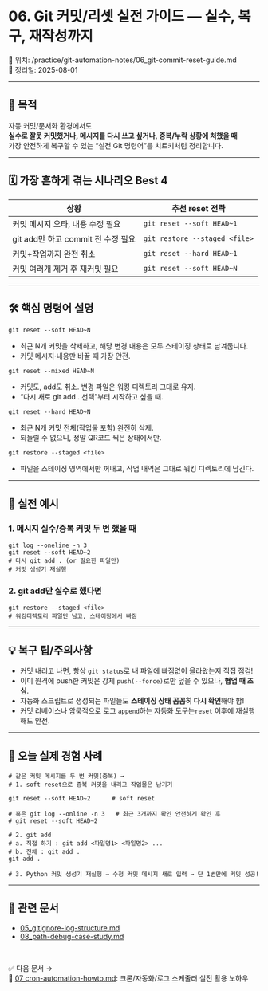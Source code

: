 # 06. Git 커밋/리셋 실전 가이드 — 실수, 복구, 재작성까지

📁 위치: /practice/git-automation-notes/06_git-commit-reset-guide.md  
📅 정리일: 2025-08-01

---

## 🚦 목적

자동 커밋/문서화 환경에서도  
**실수로 잘못 커밋했거나, 메시지를 다시 쓰고 싶거나, 중복/누락 상황에 처했을 때**  
가장 안전하게 복구할 수 있는 “실전 Git 명령어”를 치트키처럼 정리합니다.

---

## 🗓️ 가장 흔하게 겪는 시나리오 Best 4

| 상황                               | 추천 reset 전략              |
|-------------------------------------|------------------------------|
| 커밋 메시지 오타, 내용 수정 필요    | `git reset --soft HEAD~1`    |
| git add만 하고 commit 전 수정 필요  | `git restore --staged <file>`|
| 커밋+작업까지 완전 취소            | `git reset --hard HEAD~1`    |
| 커밋 여러개 제거 후 재커밋 필요     | `git reset --soft HEAD~N`    |

---

## 🛠 핵심 명령어 설명

```
git reset --soft HEAD~N
```
- 최근 N개 커밋을 삭제하고, 해당 변경 내용은 모두 스테이징 상태로 남겨둡니다.
- 커밋 메시지·내용만 바꿀 때 가장 안전.

```
git reset --mixed HEAD~N
```
- 커밋도, add도 취소. 변경 파일은 워킹 디렉토리 그대로 유지.
- “다시 새로 git add . 선택”부터 시작하고 싶을 때.

```
git reset --hard HEAD~N
```
- 최근 N개 커밋 전체(작업물 포함) 완전히 삭제.
- 되돌릴 수 없으니, 정말 QR코드 찍은 상태에서만.

```
git restore --staged <file>
```
- 파일을 스테이징 영역에서만 꺼내고, 작업 내역은 그대로 워킹 디렉토리에 남긴다.

---

## 🧪 실전 예시

### 1. 메시지 실수/중복 커밋 두 번 했을 때

```
git log --oneline -n 3
git reset --soft HEAD~2
# 다시 git add . (or 필요한 파일만)
# 커밋 생성기 재실행
```

### 2. git add만 실수로 했다면

```
git restore --staged <file>
# 워킹디렉토리 파일만 남고, 스테이징에서 빠짐
```

---

## 💡 복구 팁/주의사항

- 커밋 내리고 나면, 항상 `git status`로 내 파일에 빠짐없이 올라왔는지 직접 점검!
- 이미 원격에 push한 커밋은 강제 `push(--force)`로만 덮을 수 있으나, **협업 때 조심**.
- 자동화 스크립트로 생성되는 파일들도 **스테이징 상태 꼼꼼히 다시 확인**해야 함!
- 커밋 리베이스나 암묵적으로 로그 `append`하는 자동화 도구는`reset` 이후에 재실행해도 안전.

---

## 📝 오늘 실제 경험 사례

```
# 같은 커밋 메시지를 두 번 커밋(중복) →
# 1. soft reset으로 중복 커밋을 내리고 작업물은 남기기

git reset --soft HEAD~2      # soft reset

# 혹은 git log --online -n 3   # 최근 3개까지 확인 안전하게 확인 후
# git reset --soft HEAD~2

# 2. git add
# a. 직접 하기 : git add <파일명1> <파일명2> ...
# b. 전체 : git add .
git add . 

# 3. Python 커밋 생성기 재실행 → 수정 커밋 메시지 새로 입력 → 단 1번만에 커밋 성공!
```

---

## 🔗 관련 문서

- [05_gitignore-log-structure.md](./05_gitignore-log-structure.md)
- [08_path-debug-case-study.md](./08_path-debug-case-study.md)

<br>

✅ 다음 문서 →  
📄 [07_cron-automation-howto.md](./07_cron-automation-howto.md): 크론/자동화/로그 스케줄러 실전 활용 노하우